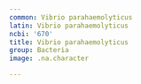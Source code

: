 ```yaml
---
common: Vibrio parahaemolyticus
latin: Vibrio parahaemolyticus
ncbi: '670'
title: Vibrio parahaemolyticus
group: Bacteria
image: .na.character

---
```

